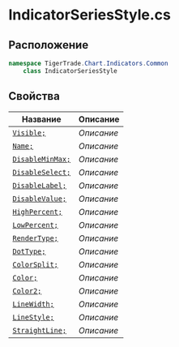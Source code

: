 
# IndicatorSeriesStyle.cs
## Расположение
```csharp
namespace TigerTrade.Chart.Indicators.Common  
    class IndicatorSeriesStyle
```

## Свойства
| Название | Описание |
| --- | --- |
| [`Visible;`](./svoistva/Visible;.md) | *Описание* |
| [`Name;`](./svoistva/Name;.md) | *Описание* |
| [`DisableMinMax;`](./svoistva/DisableMinMax;.md) | *Описание* |
| [`DisableSelect;`](./svoistva/DisableSelect;.md) | *Описание* |
| [`DisableLabel;`](./svoistva/DisableLabel;.md) | *Описание* |
| [`DisableValue;`](./svoistva/DisableValue;.md) | *Описание* |
| [`HighPercent;`](./svoistva/HighPercent;.md) | *Описание* |
| [`LowPercent;`](./svoistva/LowPercent;.md) | *Описание* |
| [`RenderType;`](./svoistva/RenderType;.md) | *Описание* |
| [`DotType;`](./svoistva/DotType;.md) | *Описание* |
| [`ColorSplit;`](./svoistva/ColorSplit;.md) | *Описание* |
| [`Color;`](./svoistva/Color;.md) | *Описание* |
| [`Color2;`](./svoistva/Color2;.md) | *Описание* |
| [`LineWidth;`](./svoistva/LineWidth;.md) | *Описание* |
| [`LineStyle;`](./svoistva/LineStyle;.md) | *Описание* |
| [`StraightLine;`](./svoistva/StraightLine;.md) | *Описание* |
